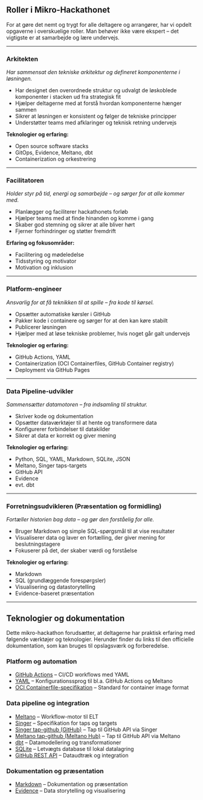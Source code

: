 ## Roller i Mikro-Hackathonet

For at gøre det nemt og trygt for alle deltagere og arrangører, har vi opdelt opgaverne i overskuelige roller. Man behøver ikke være ekspert – det vigtigste er at samarbejde og lære undervejs.

---

### Arkitekten  
*Har sammensat den tekniske arkitektur og defineret komponenterne i løsningen.*

- Har designet den overordnede struktur og udvalgt de løskoblede komponenter i stacken ud fra strategisk fit  
- Hjælper deltagerne med at forstå hvordan komponenterne hænger sammen  
- Sikrer at løsningen er konsistent og følger de tekniske principper  
- Understøtter teams med afklaringer og teknisk retning undervejs

**Teknologier og erfaring:**

- Open source software stacks  
- GitOps, Evidence, Meltano, dbt  
- Containerization og orkestrering  

---

### Facilitatoren
*Holder styr på tid, energi og samarbejde – og sørger for at alle kommer med.*

- Planlægger og faciliterer hackathonets forløb  
- Hjælper teams med at finde hinanden og komme i gang  
- Skaber god stemning og sikrer at alle bliver hørt  
- Fjerner forhindringer og støtter fremdrift

**Erfaring og fokusområder:**

- Facilitering og mødeledelse  
- Tidsstyring og motivator
- Motivation og inklusion

---

### Platform-engineer  
*Ansvarlig for at få teknikken til at spille – fra kode til kørsel.*

- Opsætter automatiske kørsler i GitHub  
- Pakker kode i containere og sørger for at den kan køre stabilt  
- Publicerer løsningen  
- Hjælper med at løse tekniske problemer, hvis noget går galt undervejs

**Teknologier og erfaring:**

- GitHub Actions, YAML  
- Containerization (OCI Containerfiles, GitHub Container registry)  
- Deployment via GitHub Pages

---

### Data Pipeline-udvikler  
*Sammensætter datamotoren – fra indsamling til struktur.*

- Skriver kode og dokumentation  
- Opsætter dataværktøjer til at hente og transformere data  
- Konfigurerer forbindelser til datakilder  
- Sikrer at data er korrekt og giver mening

**Teknologier og erfaring:**

- Python, SQL, YAML, Markdown, SQLite, JSON  
- Meltano, Singer taps-targets  
- GitHub API  
- Evidence  
- evt. dbt

---

### Forretningsudvikleren (Præsentation og formidling)  
*Fortæller historien bag data – og gør den forståelig for alle.*

- Bruger Markdown og simple SQL-spørgsmål til at vise resultater  
- Visualiserer data og laver en fortælling, der giver mening for beslutningstagere  
- Fokuserer på det, der skaber værdi og forståelse

**Teknologier og erfaring:**

- Markdown  
- SQL (grundlæggende forespørgsler)  
- Visualisering og datastorytelling  
- Evidence-baseret præsentation

---

## Teknologier og dokumentation

Dette mikro-hackathon forudsætter, at deltagerne har praktisk erfaring med følgende værktøjer og teknologier. Herunder finder du links til den officielle dokumentation, som kan bruges til opslagsværk og forberedelse.

### Platform og automation

- [GitHub Actions](https://docs.github.com/en/actions) – CI/CD workflows med YAML
- [YAML](https://yaml.org/) – Konfigurationssprog til bl.a. GitHub Actions og Meltano
- [OCI Containerfile-specifikation](https://specs.opencontainers.org/image-spec/) – Standard for container image format

### Data pipeline og integration

- [Meltano](https://docs.meltano.com/) – Workflow-motor til ELT
- [Singer](https://www.singer.io/) – Specifikation for taps og targets
- [Singer tap-github (GitHub)](https://github.com/singer-io/tap-github) – Tap til GitHub API via Singer
- [Meltano tap-github (Meltano Hub)](https://hub.meltano.com/extractors/tap-github/) – Tap til GitHub API via Meltano
- [dbt](https://docs.getdbt.com/) – Datamodellering og transformationer
- [SQLite](https://sqlite.org/docs.html) – Letvægts database til lokal datalagring
- [GitHub REST API](https://docs.github.com/en/rest) – Dataudtræk og integration

### Dokumentation og præsentation

- [Markdown](https://www.markdownguide.org/) – Dokumentation og præsentation
- [Evidence](https://docs.evidence.dev/) – Data storytelling og visualisering